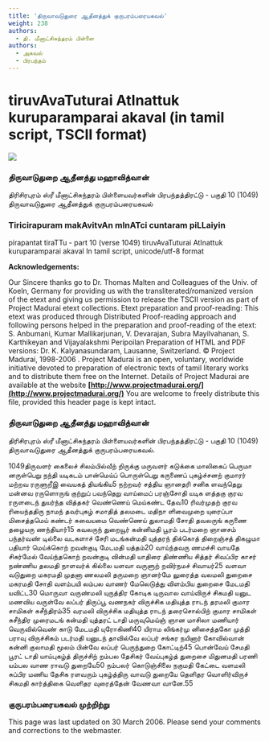 ```yaml
---
title: 'திருவாவடுதுரை ஆதீனத்துக் குருபரம்பரையகவல்'
weight: 238
authors:
  - தி. மீனாட்சிசுந்தரம் பிள்ளை
authors:
  - அகவல்
  - பிரபந்தம்
---
```


# tiruvAvaTuturai AtInattuk kuruparamparai akaval (in tamil script, TSCII format)

![](https://www.projectmadurai.org/pm_etexts/utf8/pmdr0.gif)

### திருவாடுதுறை ஆதீனத்து மஹாவித்வான்
திரிசிரபுரம் ஸ்ரீ மீனாட்சிசுந்தரம் பிள்ளையவர்களின்
பிரபந்தத்திரட்டு - பகுதி 10 (1049)
திருவாவடுதுரை ஆதீனத்துக் குருபரம்பரையகவல்

### Tiricirapuram makAvitvAn mInATci cuntaram piLLaiyin
pirapantat tiraTTu - part 10 (verse 1049)
tiruvAvaTuturai AtInattuk kuruparamparai akaval
In tamil script, unicode/utf-8 format

**Acknowledgements:**

Our Sincere thanks go to Dr. Thomas Malten and Colleagues of the Univ. of Koeln, Germany
for providing us with the transliterated/romanized version of the etext and giving us permission
to release the TSCII version as part of Project Madurai etext collections.
Etext preparation and proof-reading: This etext was produced through Distributed Proof-reading approach
and following persons helped in the preparation and proof-reading of the etext:
S. Anbumani, Kumar Mallikarjunan, V. Devarajan, Subra Mayilvahanan, S. Karthikeyan and Vijayalakshmi Peripoilan
Preparation of HTML and PDF versions: Dr. K. Kalyanasundaram, Lausanne, Switzerland.
© Project Madurai, 1998-2006 .
Project Madurai is an open, voluntary, worldwide initiative devoted to preparation
of electronic texts of tamil literary works and to distribute them free on the Internet.
Details of Project Madurai are available at the website
**[http://www.projectmadurai.org/](http://www.projectmadurai.org/)**
You are welcome to freely distribute this file, provided this header page is kept intact.

### திருவாடுதுறை ஆதீனத்து மஹாவித்வான்
திரிசிரபுரம் ஸ்ரீ மீனாட்சிசுந்தரம் பிள்ளையவர்களின்
பிரபந்தத்திரட்டு - பகுதி 10 (1049)
திருவாவடுதுரை ஆதீனத்துக் குருபரம்பரையகவல்.

1049திருவளர் கைலைச் சிலம்பில்வீற் றிருக்கு
மருவளர் கடுக்கை மாலிகைப் பெருமா
னருள்பெறு நந்தி யடிகடம் பான்மெய்ப்
பொருள்பெறு கருணைப் புகழ்ச்சனற் குமாரர்
மற்றவ ரருளுறீஇ வையகத் தியங்கிய5 நற்றவர் சத்திய ஞானதரி சனிக
ளவந்தெறு மன்னவ ரருளொருங் குற்றுப்
பவந்தெறு வாய்மைப் பரஞ்சோதி யடிக
ளத்தகு குரவ ரருளடைந் துயர்ந்த
வித்தகர் வெண்ணெய் மெய்கண்ட தேவ10 ரிவர்முதற் குரவ ரியைந்ததிரு நாமந்
தவர்புகழ் சமாதித் தலமடை மதிநா
ளிவைமுறை யுரைப்பா மிசைத்தமெய் கண்டர்
சுவையமை வெண்ணெய் துலாமதி சோதி
தவலருங் கருணை தழையரு ணந்தியார்15 கவலருந் துறையூர் கன்னிமதி பூரம்
படர்மறை ஞானசம் பந்தர்வண் டில்லை
வடகளாச் சேரி மடங்கன்மதி யுத்தரந்
திக்கொத் திறைஞ்சத் திகழுமா பதியார்
மெய்க்கொற் றவன்குடி மேடமதி யத்தம்20 வாய்ந்தவரு ணமச்சி வாயதே சிகர்மேல்
வேய்ந்தகொற் றவன்குடி வின்மதி யாதிரை
திண்ணிய சித்தர் சிவப்பிர காசர்
நண்ணிய தலமதி நாளவர்க் கில்லை
யளவா வருளுற் றவிர்நமச் சிவாயர்25 வளவா வடுதுறை மகரமதி முதனா
ணலமலி தருமறை ஞானர்மே லுரைத்த
வலமலி துறைசை மகரமதி சோதி
வளம்பயி லம்பல வாணர் மேலெடுத்து
விளம்பிய துறைசை மேடமதி யவிட்ட30 மொருவா வருண்மலி யுருத்திர கோடிக
டிருவால வாய்விருச் சிகமதி யனுட
மணவிய வருள்வே லப்பர் திருப்பூ
வணநகர் விருச்சிக மதியுத்த ராடந்
தரமலி குமார சாமிகள் சுசீந்திரம்35 வரமலி விருச்சிக மதியுத்த ராடந்
தரைசொல்பிற் குமார சாமிகள் சுசீந்திர
முரைமடங் கன்மதி யுத்தரட் டாதி
மருவுமெய்ஞ் ஞான மாசிலா மணியார்
வெருவில்வெண் காடு மேடமதி யுரோகிணி40 யிராம லிங்கர்மு னிசைத்தகோ முத்தி
பராவு விருச்சிகம் படர்மதி யனுடந்
தாவில்வே லப்பர் சங்கர நயினார்
கோவில்வான் கன்னி குலாமதி மூலம்
பின்வே லப்பர் பெருந்துறை கோட்டிற்45 பொன்வேய் சேமதி பூரட் டாதி
யாய்புகழ்த் திருச்சிற் றம்பல தேசிகர்
வேய்புகழ்த் துறைசை மிதுனமதி பரணி
யம்பல வாண ராவடு துறையே50 நம்பலர் கொடுஞ்சிலை நகுமதி கேட்டை
வளமலி சுப்பிர மணிய தேசிக
ரளவரும் புகழ்த்திரு வாவடு துறையே
தெளிதர வொளிர்விருச் சிகமதி கார்த்திகை
வெளிதர வுரைத்தேன் வேணவா வானே.55

### குருபரம்பரையகவல் முற்றிற்று
This page was last updated on 30 March 2006.
Please send your comments and corrections to the webmaster.